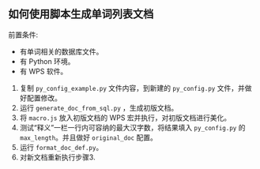 ## 如何使用脚本生成单词列表文档

前置条件:

- 有单词相关的数据库文件。
- 有 Python 环境。
- 有 WPS 软件。

1. 复制 `py_config_example.py` 文件内容，到新建的 `py_config.py` 文件，并做好配置修改。
2. 运行 `generate_doc_from_sql.py` ，生成初版文档。
3. 将 `macro.js` 放入初版文档的 WPS 宏并执行，对初版文档进行美化。
4. 测试“释义”一栏一行内可容纳的最大汉字数，将结果填入 `py_config.py` 的 `max_length`。并且做好 `original_doc` 配置。
5. 运行 `format_doc_def.py`。
6. 对新文档重新执行步骤3.